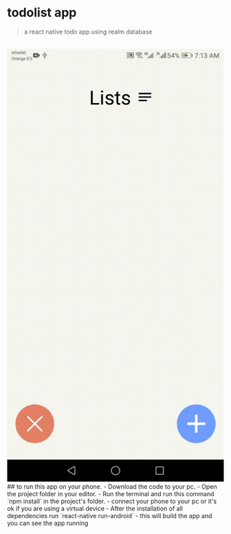 # todolist app

> a react native todo app using realm database

<br>
<img src="..assets/../assets/todolist.gif" alt="todolist" />

<br>
##  to run this app on your phone.
 - Download the code to your pc.
 - Open the project folder in your editor.
 - Run the terminal and run this command `npm install` in the project's folder.
 - connect your phone to your pc or it's ok if you are using a virtual device
 - After the installation of all dependencies run `react-native run-android`
 - this will build the app and you can see the app running
